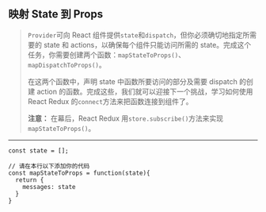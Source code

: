 ## 映射 State 到 Props

> `Provider`可向 React 组件提供`state`和`dispatch`，但你必须确切地指定所需要的 state 和 actions，以确保每个组件只能访问所需的 state。完成这个任务，你需要创建两个函数：`mapStateToProps()`、`mapDispatchToProps()`。
>
> 在这两个函数中，声明 state 中函数所要访问的部分及需要 dispatch 的创建 action 的函数。完成这些，我们就可以迎接下一个挑战，学习如何使用 React Redux 的`connect`方法来把函数连接到组件了。
>
> **注意：** 在幕后，React Redux 用`store.subscribe()`方法来实现`mapStateToProps()`。

---

```react
const state = [];

// 请在本行以下添加你的代码
const mapStateToProps = function(state){
  return {
    messages: state
  }
}
```

